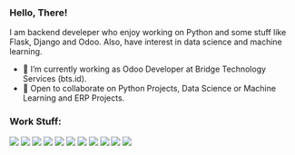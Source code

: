 ### Hello, There!
I am backend develeper who enjoy working on Python and some stuff like Flask, Django and Odoo. Also, have interest in data science and machine learning.
- 🔭 I’m currently working as Odoo Developer at Bridge Technology Services (bts.id).
- 🤝 Open to collaborate on Python Projects, Data Science or Machine Learning and ERP Projects.

### Work Stuff:
<img src="https://img.shields.io/badge/Python-14354C?style=for-the-badge&logo=python&logoColor=white" /> <img src="https://img.shields.io/badge/Django-092E20?style=for-the-badge&logo=django&logoColor=white" /> <img src="https://img.shields.io/badge/Flask-000000?style=for-the-badge&logo=flask&logoColor=white" /> <img src="https://img.shields.io/badge/PostgreSQL-316192?style=for-the-badge&logo=postgresql&logoColor=white" /> <img src="https://img.shields.io/badge/MySQL-00000F?style=for-the-badge&logo=mysql&logoColor=white" /> <img src="https://img.shields.io/badge/SQLite-07405E?style=for-the-badge&logo=sqlite&logoColor=white" /> <img src="https://img.shields.io/badge/Visual_Studio_Code-0078D4?style=for-the-badge&logo=visual%20studio%20code&logoColor=white" /> <img src="https://img.shields.io/badge/Git-F05032?style=for-the-badge&logo=git&logoColor=white" /> <img src="https://img.shields.io/badge/Heroku-430098?style=for-the-badge&logo=heroku&logoColor=white" /> <img src="https://img.shields.io/badge/Jupyter-F37626?style=for-the-badge&logo=jupyter&logoColor=white" /> <img src="https://img.shields.io/badge/scikit-learn-F7931E?style=for-the-badge&logo=scikitlearn&logoColor=white" />
